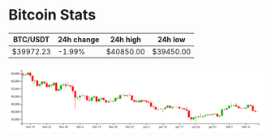 # Bitcoin Stats

BTC/USDT|24h change|24h high|24h low|
|---|---|---|---|
|$39972.23|-1.99%|$40850.00|$39450.00|

<img src="./chart.svg">
